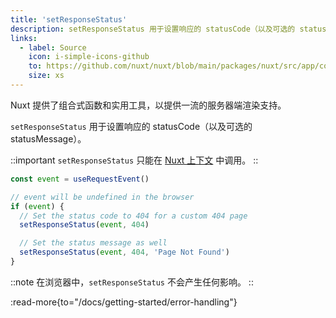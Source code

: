 ```yaml
---
title: 'setResponseStatus'
description: setResponseStatus 用于设置响应的 statusCode（以及可选的 statusMessage）。
links:
  - label: Source
    icon: i-simple-icons-github
    to: https://github.com/nuxt/nuxt/blob/main/packages/nuxt/src/app/composables/ssr.ts
    size: xs
---
```


Nuxt 提供了组合式函数和实用工具，以提供一流的服务器端渲染支持。

`setResponseStatus` 用于设置响应的 statusCode（以及可选的 statusMessage）。

::important
`setResponseStatus` 只能在 [Nuxt 上下文](/docs/guide/going-further/nuxt-app#the-nuxt-context) 中调用。
::

```js
const event = useRequestEvent()

// event will be undefined in the browser
if (event) {
  // Set the status code to 404 for a custom 404 page
  setResponseStatus(event, 404)

  // Set the status message as well
  setResponseStatus(event, 404, 'Page Not Found')
}
```

::note
在浏览器中，`setResponseStatus` 不会产生任何影响。
::

:read-more{to="/docs/getting-started/error-handling"}
